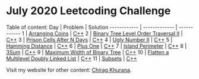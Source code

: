 # July 2020 Leetcoding Challenge

Table of content:
Day | Problem | Solution
------------ | ------------- | ------------
1 | [Arranging Coins](https://leetcode.com/explore/featured/card/july-leetcoding-challenge/544/week-1-july-1st-july-7th/3377/) | [C++](https://github.com/ckhurana/leetcode_challenge/blob/20_07_july_challenge/cpp/day1.cpp)
2 | [Binary Tree Level Order Traversal II](https://leetcode.com/explore/featured/card/july-leetcoding-challenge/544/week-1-july-1st-july-7th/3378/) | [C++](https://github.com/ckhurana/leetcode_challenge/blob/20_07_july_challenge/cpp/day2.cpp)
3 | [Prison Cells After N Days](https://leetcode.com/explore/featured/card/july-leetcoding-challenge/544/week-1-july-1st-july-7th/3379/) | [C++](https://github.com/ckhurana/leetcode_challenge/blob/20_07_july_challenge/cpp/day3.cpp)
4 | [Ugly Number II](https://leetcode.com/explore/featured/card/july-leetcoding-challenge/544/week-1-july-1st-july-7th/3380/) | [C++](https://github.com/ckhurana/leetcode_challenge/blob/20_07_july_challenge/cpp/day4.cpp)
5 | [Hamming Distance](https://leetcode.com/explore/featured/card/july-leetcoding-challenge/544/week-1-july-1st-july-7th/3381/) | [C++](https://github.com/ckhurana/leetcode_challenge/blob/20_07_july_challenge/cpp/day5.cpp)
6 | [Plus One](https://leetcode.com/explore/featured/card/july-leetcoding-challenge/544/week-1-july-1st-july-7th/3382/) | [C++](https://github.com/ckhurana/leetcode_challenge/blob/20_07_july_challenge/cpp/day6.cpp)
7 | [Island Perimeter](https://leetcode.com/explore/featured/card/july-leetcoding-challenge/544/week-1-july-1st-july-7th/3383/) | [C++](https://github.com/ckhurana/leetcode_challenge/blob/20_07_july_challenge/cpp/day7.cpp)
8 | [3Sum](https://leetcode.com/explore/featured/card/july-leetcoding-challenge/545/week-2-july-8th-july-14th/3384/) | [C++](https://github.com/ckhurana/leetcode_challenge/blob/20_07_july_challenge/cpp/day8.cpp)
9 | [Maximum Width of Binary Tree](https://leetcode.com/explore/featured/card/july-leetcoding-challenge/545/week-2-july-8th-july-14th/3385/) | [C++](https://github.com/ckhurana/leetcode_challenge/blob/20_07_july_challenge/cpp/day9.cpp)
10 | [Flatten a Multilevel Doubly Linked List](https://leetcode.com/explore/featured/card/july-leetcoding-challenge/545/week-2-july-8th-july-14th/3386/) | [C++](https://github.com/ckhurana/leetcode_challenge/blob/20_07_july_challenge/cpp/day10.cpp)
11 | [Subsets](https://leetcode.com/explore/featured/card/july-leetcoding-challenge/545/week-2-july-8th-july-14th/3387/) | [C++](https://github.com/ckhurana/leetcode_challenge/blob/20_07_july_challenge/cpp/day11.cpp)

Visit my website for other content: [Chirag Khurana](http://chiragkhurana.com).
